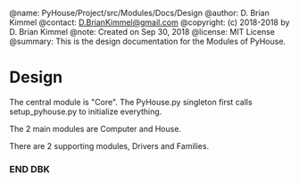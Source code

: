 @name:      PyHouse/Project/src/Modules/Docs/Design
@author:    D. Brian Kimmel
@contact:   D.BrianKimmel@gmail.com
@copyright: (c) 2018-2018 by D. Brian Kimmel
@note:      Created on Sep 30, 2018
@license:   MIT License
@summary:   This is the design documentation for the Modules of PyHouse.

Design
======

The central module is "Core".
The PyHouse.py singleton first calls setup_pyhouse.py to initialize everything.

The 2 main modules are Computer and House.

There are 2 supporting modules, Drivers and Families.


### END DBK
